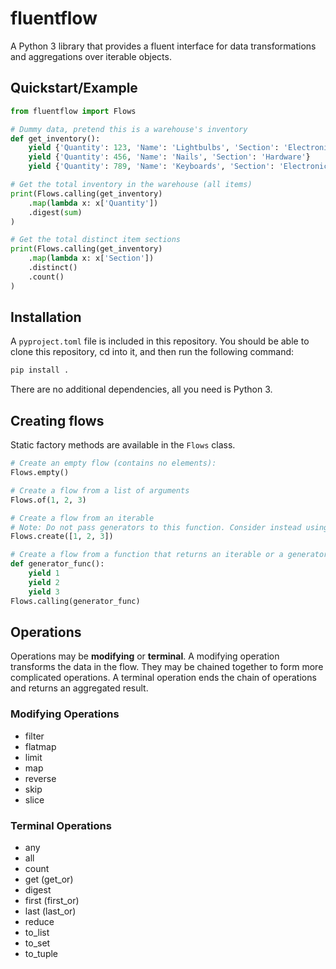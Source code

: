 # fluentflow

A Python 3 library that provides a fluent interface for data transformations and aggregations over iterable objects.


## Quickstart/Example

```py
from fluentflow import Flows

# Dummy data, pretend this is a warehouse's inventory
def get_inventory():
    yield {'Quantity': 123, 'Name': 'Lightbulbs', 'Section': 'Electronics'}
    yield {'Quantity': 456, 'Name': 'Nails', 'Section': 'Hardware'}
    yield {'Quantity': 789, 'Name': 'Keyboards', 'Section': 'Electronics'}

# Get the total inventory in the warehouse (all items)
print(Flows.calling(get_inventory)
    .map(lambda x: x['Quantity'])
    .digest(sum)
)

# Get the total distinct item sections
print(Flows.calling(get_inventory)
    .map(lambda x: x['Section'])
    .distinct()
    .count()
)
```


## Installation

A `pyproject.toml` file is included in this repository. You should be able to clone this repository, cd into it, and then run the following command:

```py
pip install .
```

There are no additional dependencies, all you need is Python 3.


## Creating flows

Static factory methods are available in the `Flows` class.

```py
# Create an empty flow (contains no elements):
Flows.empty()

# Create a flow from a list of arguments
Flows.of(1, 2, 3)

# Create a flow from an iterable
# Note: Do not pass generators to this function. Consider instead using Flows.calling (see below)
Flows.create([1, 2, 3])

# Create a flow from a function that returns an iterable or a generator.
def generator_func():
    yield 1
    yield 2
    yield 3
Flows.calling(generator_func)
```


## Operations

Operations may be **modifying** or **terminal**. A modifying operation transforms the data in the flow. They may be chained together to form more complicated operations. A terminal operation ends the chain of operations and returns an aggregated result.

### Modifying Operations

- filter
- flatmap
- limit
- map
- reverse
- skip
- slice

### Terminal Operations

- any
- all
- count
- get (get_or)
- digest
- first (first_or)
- last (last_or)
- reduce
- to_list
- to_set
- to_tuple

